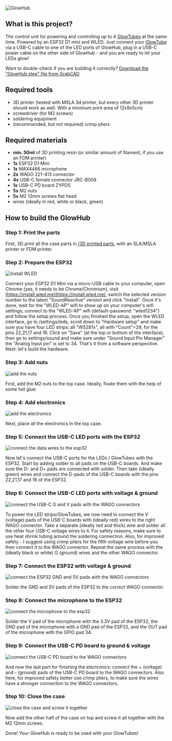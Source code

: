 ![GlowHub](readme/header.jpg)

## What is this project?

The control unit for powering and controlling up to 4 [GlowTubes](https://github.com/glowingkitty/GlowTube) at the same time. Powered by an ESP32 D1 mini and WLED. Just connect your [GlowTube](https://github.com/glowingkitty/GlowTube) via a USB-C cable to one of the LED ports of GlowHub, plug in a USB-C power cable on the other side of GlowHub - and you are ready to let your LEDs glow!

Want to double-check if you are building it correctly? [Download the "GlowHub.step" file from GrabCAD](https://grabcad.com/library/glowhub-1)

## Required tools

- 3D printer (tested with MSLA 3d printer, but every other 3D printer should work as well. With a minimum print area of 12x9x5cm)
- screwdriver (for M2 screws)
- soldering equipment
- (recommended, but not required) crimp pliers

## Required materials

- **min. 50ml** of 3D printing resin (or similar amount of filament, if you use an FDM printer)
- **1x** ESP32 D1 Mini
- **1x** MAX4466 microphone
- **2x** WAGO 221-413 connector
- **4x** USB-C female connector JRC-B008
- **1x** USB-C PD board ZYPDS
- **5x** M2 nuts
- **5x** M2 12mm screws flat head
- wires (ideally in red, white or black, green)

## How to build the GlowHub

### **Step 1:** Print the parts

First, 3D print all the case parts in [/3D printed parts](https://github.com/glowingkitty/GlowHub/tree/main/3d%20printed%20parts), with an SLA/MSLA printer or FDM printer.

### **Step 2:** Prepare the ESP32

![install WLED](readme/install_WLED.jpg)

Connect your ESP32 D1 Mini via a micro-USB cable to your computer, open Chrome (yes, it needs to be Chrome/Chromium), visit [https://install.wled.me](https://install.wled.me), switch the selected version number to the latest "SoundReactive" version and click "Install". Once it's done, wait for the "WLED-AP" wifi to show up on your computer's wifi settings, connect to the "WLED-AP" wifi (default-password: "wled1234") and follow the setup process. Once you finished the setup, open the WLED interface, go to /settings/leds, scroll down to "Hardware setup" and make sure you have four LED strips: all "WS281x", all with "Count"=29, for the pins 22,21,17 and 16. Click on "Save" (at the top or bottom of the interface), then go to settings/sound and make sure under "Sound Input Pin Manager" the "Analog Input pin" is set to 34. That's it from a software perspective. Next: let's build the hardware.

### **Step 3:** Add nuts

![add the nuts](readme/build_1_add_nuts.gif)

First, add the M2 nuts to the top case. Ideally, fixate them with the help of some hot glue.

### **Step 4:** Add electronics

![add the electronics](readme/build_2_add_electronics.gif)

Next, place all the electronics in the top case.

### **Step 5:** Connect the USB-C LED ports with the ESP32

![connect the data wires to the esp32](readme/wires_leds_to_esp32.jpg)

Now let's connect the USB-C ports for the LEDs / GlowTubes with the ESP32. Start by adding solder to all pads on the USB-C boards. And make sure the D- and D+ pads are connected with solder. Then take (ideally green) wires and connect the D-pads of the USB-C boards with the pins 22,21,17 and 16 of the ESP32.

### **Step 6:** Connect the USB-C LED ports with voltage & ground

![connect the USB-C G and V pads with the WAGO connectors](readme/wires_leds_to_wago.jpg)

To power the LED strips/GlowTubes, we now need to connect the V (voltage) pads of the USB-C boards with (ideally red) wires to the right WAGO connector. Take a separate (ideally red and thick) wire and solder all the other four USB-C voltage wires to it. For safety reasons, make sure to use heat shrink tubing around the soldering connection. Also, for improved safety - I suggest using crimp pliers for the fifth voltage wire before you then connect it to the WAGO connector. Repeat the same process with the (ideally black or white) G (ground) wires and the other WAGO connector.

### **Step 7:** Connect the ESP32 with voltage & ground

![connect the ESP32 GND and 5V pads with the WAGO connectors](readme/wires_esp32_to_wago.jpg)

Solder the GND and 5V pads of the ESP32 to the correct WAGO connector.

### **Step 8:** Connect the microphone to the ESP32

![connect the microphone to the esp32](readme/wires_mic_to_esp32.jpg)

Solder the V pad of the microphone with the 3.3V pad of the ESP32, the GND pad of the microphone with a GND pad of the ESP32, and the OUT pad of the microphone with the GPIO pad 34.

### **Step 9:** Connect the USB-C PD board to ground & voltage

![connect the USB-C PD board to the WAGO connectors](readme/wires_usb_c_pd_to_wago.jpg)

And now the last part for finishing the electronics: connect the + (voltage) and - (ground) pads of the USB-C PD board to the WAGO connectors. Also here, for improved safety better use crimp pliers, to make sure the wires have a stronger connection to the WAGO connectors.

### **Step 10:** Close the case

![close the case and screw it together](readme/build_3_close_case.gif)

Now add the other half of the case on top and screw it all together with the M2 12mm screws. 

Done! Your GlowHub is ready to be used with your GlowTubes!